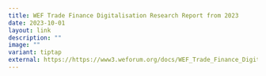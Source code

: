 ```yaml
---
title: WEF Trade Finance Digitalisation Research Report from 2023
date: 2023-10-01
layout: link
description: ""
image: ""
variant: tiptap
external: https://https://www3.weforum.org/docs/WEF_Trade_Finance_Digitalization_Research_Report_2023.pdf#page27
---
```

